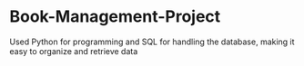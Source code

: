 # Book-Management-Project

Used Python for programming and SQL for handling the database, making it easy to organize and retrieve data
